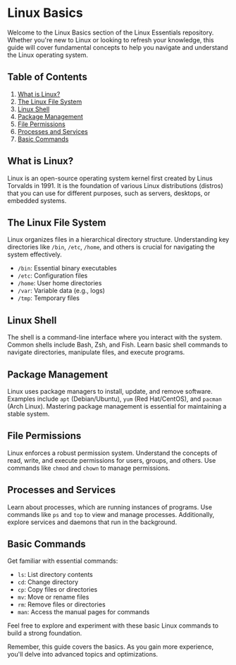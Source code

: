 # Linux Basics

Welcome to the Linux Basics section of the Linux Essentials repository. Whether you're new to Linux or looking to refresh your knowledge, this guide will cover fundamental concepts to help you navigate and understand the Linux operating system.

## Table of Contents

1. [What is Linux?](#what-is-linux)
2. [The Linux File System](#the-linux-file-system)
3. [Linux Shell](#linux-shell)
4. [Package Management](#package-management)
5. [File Permissions](#file-permissions)
6. [Processes and Services](#processes-and-services)
7. [Basic Commands](#basic-commands)

## What is Linux?

Linux is an open-source operating system kernel first created by Linus Torvalds in 1991. It is the foundation of various Linux distributions (distros) that you can use for different purposes, such as servers, desktops, or embedded systems.

## The Linux File System

Linux organizes files in a hierarchical directory structure. Understanding key directories like `/bin`, `/etc`, `/home`, and others is crucial for navigating the system effectively.

- `/bin`: Essential binary executables
- `/etc`: Configuration files
- `/home`: User home directories
- `/var`: Variable data (e.g., logs)
- `/tmp`: Temporary files

## Linux Shell

The shell is a command-line interface where you interact with the system. Common shells include Bash, Zsh, and Fish. Learn basic shell commands to navigate directories, manipulate files, and execute programs.

## Package Management

Linux uses package managers to install, update, and remove software. Examples include `apt` (Debian/Ubuntu), `yum` (Red Hat/CentOS), and `pacman` (Arch Linux). Mastering package management is essential for maintaining a stable system.

## File Permissions

Linux enforces a robust permission system. Understand the concepts of read, write, and execute permissions for users, groups, and others. Use commands like `chmod` and `chown` to manage permissions.

## Processes and Services

Learn about processes, which are running instances of programs. Use commands like `ps` and `top` to view and manage processes. Additionally, explore services and daemons that run in the background.

## Basic Commands

Get familiar with essential commands:

- `ls`: List directory contents
- `cd`: Change directory
- `cp`: Copy files or directories
- `mv`: Move or rename files
- `rm`: Remove files or directories
- `man`: Access the manual pages for commands

Feel free to explore and experiment with these basic Linux commands to build a strong foundation.

Remember, this guide covers the basics. As you gain more experience, you'll delve into advanced topics and optimizations.

